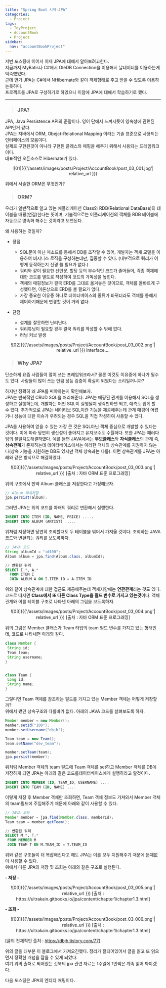 ```yaml
---
title: "Spring Boot 시작-JPA"
categories:
  - Project
tags:
  - ToyProject
  - AccountBook
  - Project
sidebar:
  nav: "accountBookProject"
---
```

저번 포스팅에 이어서 이제 JPA에 대해서 알아보려고한다.  
지금까지 MyBatis나 C#에서 OleDB Connection을 이용해서 날데이터를 이용하는게 익숙했었다.  
근데 먼가 JPA는 C#에서 NHibernate와 같이 객체형태로 주고 받을 수 있도록 이용하는듯하다.  
프로젝트를 JPA로 구성하기로 하였으니 이참에 JPA에 대해서 학습하기로 했다.
  
***
> ### JPA?  
JPA, Java Persistence API의 준말이다. 영어 단에서 느껴지듯이 영속성에 관련된 API인거 같다.  
JPA는 자바에서 ORM, Obejct-Relational Mapping 이라는 기술 표준으로 사용되는 인터페이스의 모음이다.  
실제로 구현된것이 아니라 구현된 클래스와 매핑을 해주기 위해서 사용되는 프레임워크 이다.  
대표적인 오픈소스로 Hibernate가 있다.  
<div align="center">
![01]({{'/assets/images/posts/Project/AccountBook/post_03_001.jpg'| relative_url }})  
</div>
  
위에서 서술한 ORM은 무엇인가?  
  
> ### ORM?  
우리가 일반적으로 알고 있는 애플리케이션 Class와 RDB(Relational DataBase)의 테이블을 매핑(연결)한다는 뜻이며, 기술적으로는 어플리케이션의 객체를 RDB 테이블에 자동으로 영속화 해주는 것이라고 보면된다.  
  
왜 사용하는 것일까?
  
* 장점
  - SQL문이 아닌 매소드를 통해서 DB를 조작할 수 있어, 개발자는 객체 모델을 이용하여 비지니스 로직을 구성하는데만, 집중할 수 있다.
  (내부적으로 쿼리가 어떻게 동작하는지 신경 쓸 필요가 없다.)
  - 쿼리와 같이 필요한 선언문, 할당 등의 부수적인 코드가 줄어들어, 각종 객체에 대한 코드를 별도로 작성하여 코드의 가독성을 높힌다.
  - 객체의 매핑정보가 결국 ERD를 그대로 옮겨놓은 것이므로, 객체를 올바르게 구성했다면, 이론상으로 ERD를 볼 필요가 없다.
  - 가장 중요한 이유중 하나로 데이터베이스의 종류가 바뀌더라도 객체를 통해서 제어하기때문에 변경할 것이 거의 없다.  

* 단점  
  - 설계를 잘못하면 난리난다.
  - 쿼리튜닝이 필요할 경우 결국 쿼리를 작성할 수 밖에 없다.
  - 러닝 커브 발생
  
<div align="center">
![02]({{'/assets/images/posts/Project/AccountBook/post_03_002.png'| relative_url }})  
Interface....  
</div>


> ### Why JPA?  
단순하게 요즘 사람들이 많이 쓰는 프레임워크라서? 물론 이것도 이유중에 하나가 될수도 있다. 사람들이 많이 쓰는 만큼 성능 검증이 확실히 되었다는 소리일꺼니까?  
  
하지만 정확히 왜 JPA를 써야하는지 확인해보자.  
JPA는 반복적인 CRUD SQL을 처리해준다. JPA는 매핑된 관계를 이용해서 SQL을 생성하고 실행하는데, 개발자는 어떤 SQL이 실행될지 생각만하면 되고, 예측도 쉽게 할 수 있다. 추가적으로 JPA는 네이티브 SQL이란 기능을 제공해주는데 관계 매핑이 어렵거나 성능에 대한 이슈가 우려되는 경우 SQL을 직접 작성하여 사용할 수 있다.  
  
JPA를 사용하여 얻을 수 있는 가장 큰 것은 SQL아닌 객체 중심으로 개발할 수 있다는 것이다. 이에 따라 당연히 생산성이 좋아지고 유지보수도 수월하다. 또한 JPA는 패러다임의 불일치도해결하였다. 예를 들면 JAVA에서는 **부모클래스**와 **자식클래스**의 관계 즉, **상속관계**가 존재하는데 데이터베이스에서는 이러한 객체의 상속관계를 지원하지 않는다(상속 기능을 지원하는 DB도 있지만 객체 상속과는 다름). 이런 상속관계를 JPA는 아래와 같은 방식으로 해결하였다.  
   
<div align="center">
![03]({{'/assets/images/posts/Project/AccountBook/post_03_003.png'| relative_url }})  
[출처 : 자바 ORM 표준 프로그래밍]
</div>
  
위의 구조에서 만약 Album 클래스를 저장한다고 가정해보자.

``` java
// Album 객체저장
jpa.persist(album);
```
  
그러면 JPA는 위의 코드를 아래의 쿼리로 변환해서 실행한다.

``` sql
INSERT INTO ITEM (ID, NAME, PRICE) .....
INSERT INTO ALBUM (ARTIST) .....
```
  
위처럼 저장하면 당연히 조회할때도 두 테이블을 엮어서 가져올 것이다. 조회하는 JAVA코드와 변환되는 쿼리를 보도록하자.  

``` java
// JAVA 코드
String albumId = "id100";
Album album = jpa.find(Album.class, albumId);
```

``` sql
// 변환된 쿼리
SELECT I.*, A.*
  FROM ITEM I
  JOIN ALBUM A ON I.ITEM_ID = A.ITEM_ID
```

위와 같이 상속관계에 대한 접근도 제공해주는데 객체지향에는 **연관관계**라는 것도 있다. 코드로 따지면 **Class에서 또 다른 Class Type을 필드 변수로 가지고 있는것**이다. 객체관계와 이를 테이블 구조로 나타낸 아래의 그림을 보도록하자.
  
<div align="center">
![03]({{'/assets/images/posts/Project/AccountBook/post_03_004.png'| relative_url }})  
[출처 : 자바 ORM 표준 프로그래밍]
</div>  
  
위의 그림은 Member 클래스가 Team 타입의 team 필드 변수를 가지고 있는 형태인데, 코드로 나타내면 아래와 같다.
  
``` java
class Member {
 String id;
 Team team;
 String username;
}


class Team {
 Long id;
 String name;
}
```
  
그렇다면 Team 객체를 참조하는 필드를 가지고 있는 Member 객체는 어떻게 저장할까?  
위에서 봤던 상속구조와 다를바가 없다. 아래의 JAVA 코드를 살펴보도록 하자.  

``` java
Member member = new Member();
member.setId("100");
member.setUsername("dbjh");

Team team = new Team();
team.setName("dev_team");

member.setTeam(team);
jpa.persist(member);
```
  
위처럼 Member 객체의 team 필드에 Team 객체를 set하고 Member 객체를 DB에 저장하게 되면 JPA는 아래와 같은 코드를데이터베이스에게 실행하라고 할것이다.
  
``` sql
INSERT INTO MEMBER (ID, TEAM_ID, USERNAME) ....
INSERT INTO TEAM (ID, NAME) ....
```
  
이렇게 저장 후  Member 객체만 조회하면, Team 객체 정보도 가져와서 Member 객체의 team필드에 주입해주기 때문에 아래와 같이 사용할 수 있다.

``` java
// JAVA 코드
Member member = jpa.find(Member.class, memberId);
Team team = member.getTeam();
```
```sql
// 변환된 쿼리
SELECT M.*, T.*
 FROM MEMBER M
 JOIN TEAM T ON M.TEAM_ID = T.TEAM_ID 
```
  
위와 같은 구조들이 더 복잡해진다고 해도 JPA는 이를 모두 지원해주기 때문에 문제없이 사용할 수 있다.  
위에서 다룬 JPA의 저장 및 조회는 아래와 같은 구조로 실행된다. 

 **- 저장 -**
  
<div align="center">
![03]({{'/assets/images/posts/Project/AccountBook/post_03_005.png'| relative_url }})  
[출처 : https://ultrakain.gitbooks.io/jpa/content/chapter1/chapter1.3.html]
</div>  

 **- 조회 -**
  
<div align="center">
![03]({{'/assets/images/posts/Project/AccountBook/post_03_006.png'| relative_url }})  
[출처 : https://ultrakain.gitbooks.io/jpa/content/chapter1/chapter1.3.html]
</div>  
  
[글의 전체적인 출처 : https://dbjh.tistory.com/77]  
  
위의 글을 대부분 이 블로그에서 가져오긴했다. 정리가 잘되어있어서 글을 읽고 또 읽으면서 정확한 개념을 잡을 수 있게 되았다.  
여기 위의 출처로 되어있는 깃북의 jpa 관련 자료는 1주일에 1번씩은 계속 읽어 봐야겠다.  
  
다음 포스팅은 JPA의 엔티티 매핑이다.